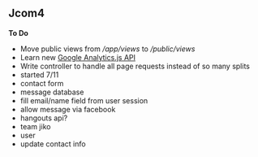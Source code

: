 ## Jcom4
**To Do**
- Move public views from */app/views* to */public/views*
- Learn new [Google Analytics.js API](https://developers.google.com/analytics/devguides/collection/analyticsjs/)
- Write controller to handle all page requests instead of so many splits
 - started 7/11
- contact form
 - message database
 - fill email/name field from user session
 - allow message via facebook
 - hangouts api?
- team jiko
- user
 - update contact info